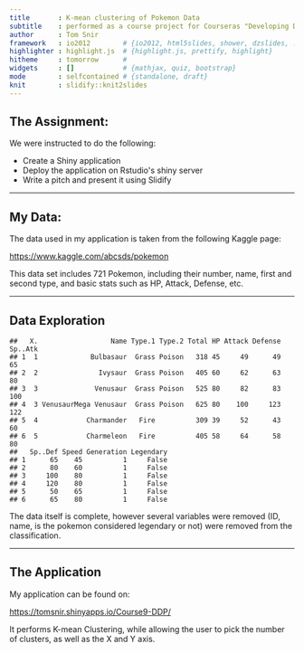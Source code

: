 ```yaml
---
title       : K-mean clustering of Pokemon Data
subtitle    : performed as a course project for Courseras "Developing Data Products" Course
author      : Tom Snir
framework   : io2012        # {io2012, html5slides, shower, dzslides, ...}
highlighter : highlight.js  # {highlight.js, prettify, highlight}
hitheme     : tomorrow      # 
widgets     : []            # {mathjax, quiz, bootstrap}
mode        : selfcontained # {standalone, draft}
knit        : slidify::knit2slides
---
```


## The Assignment:

We were instructed to do the following:

- Create a Shiny application
- Deploy the application on Rstudio's shiny server
- Write a pitch and present it using Slidify

--- 

## My Data:

The data used in my application is taken from the following Kaggle page:

https://www.kaggle.com/abcsds/pokemon

This data set includes 721 Pokemon, including their number, name, first and second type, and basic stats such as HP, Attack, Defense, etc.


--- 

## Data Exploration


```
##   X.                  Name Type.1 Type.2 Total HP Attack Defense Sp..Atk
## 1  1             Bulbasaur  Grass Poison   318 45     49      49      65
## 2  2               Ivysaur  Grass Poison   405 60     62      63      80
## 3  3              Venusaur  Grass Poison   525 80     82      83     100
## 4  3 VenusaurMega Venusaur  Grass Poison   625 80    100     123     122
## 5  4            Charmander   Fire          309 39     52      43      60
## 6  5            Charmeleon   Fire          405 58     64      58      80
##   Sp..Def Speed Generation Legendary
## 1      65    45          1     False
## 2      80    60          1     False
## 3     100    80          1     False
## 4     120    80          1     False
## 5      50    65          1     False
## 6      65    80          1     False
```

The data itself is complete, however several variables were removed (ID, name, is the pokemon considered legendary or not) were removed from the classification.

--- 

## The Application

My application can be found on:

https://tomsnir.shinyapps.io/Course9-DDP/

It performs K-mean Clustering, while allowing the user to pick the number of clusters, as well as the X and Y axis.






